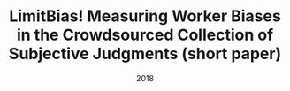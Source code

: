 ---
title: "LimitBias! Measuring Worker Biases in the Crowdsourced Collection of Subjective Judgments (short paper)"
collection: publications
permalink: /publication/2018-DBLP_conf_hcomp_HubeFG18
date: 2018
venue: 'Proceedings of the 1st Workshop on Subjectivity, Ambiguity and Disagreement in Crowdsourcing, and Short Paper Proceedings of the 1st Workshop on Disentangling the Relation Between Crowdsourcing and Bias Management {(SAD} 2018 and CrowdBias 2018) co-located the 6th {AAAI} Conference on Human Computation and Crowdsourcing {(HCOMP} 2018), Z{\{u}}rich'
---